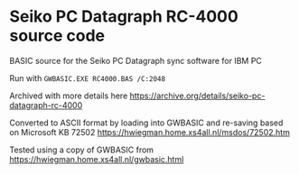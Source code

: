 # Seiko PC Datagraph RC-4000 source code

BASIC source for the Seiko PC Datagraph sync software for IBM PC

Run with `GWBASIC.EXE RC4000.BAS /C:2048`

Archived with more details here https://archive.org/details/seiko-pc-datagraph-rc-4000

Converted to ASCII format by loading into GWBASIC and re-saving based on Microsoft KB 72502 https://hwiegman.home.xs4all.nl/msdos/72502.htm

Tested using a copy of GWBASIC from https://hwiegman.home.xs4all.nl/gwbasic.html
